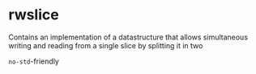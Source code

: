 # rwslice
Contains an implementation of a datastructure that allows simultaneous writing and reading from a single slice by splitting it in two

`no-std`-friendly